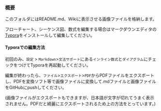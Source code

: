 ### 概要

このフォルダにはREADME.md、Wikiに表示させる画像ファイルを格納します。

フローチャート、シーケンス図、数式を編集する場合はマークダウンエディタの[Typora](https://typora.io/)をインストールして編集してください。

#### Typoraでの編集方法

初回のみ、```設定``` > ```Markdown```>```文法サポート```にある```インライン数式```と```ダイアグラム```にチェックをつけてTyporaを再起動してください。

編集が終わったら、```ファイル```>```エクスポート```>```PDF```からPDFファイルをエクスポートし、PDFを変換ソフト等で画像ファイルに変換して.mdファイルと画像ファイルをGitHubにpushしてください。

(画像ファイルがエクスポートもできますが、日本語が文字が切れてうまく表示されません。PDFだと綺麗にエクスポートされるため上の方法をとっています。)



